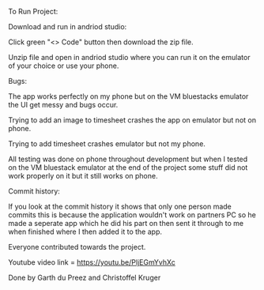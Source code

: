 To Run Project:

Download and run in andriod studio:

Click green "<> Code" button then download the zip file.

Unzip file and open in andriod studio where you can run it on the emulator of your choice or use your phone.

Bugs:

The app works perfectly on my phone but on the VM bluestacks emulator the UI get messy and bugs occur.

Trying to add an image to timesheet crashes the app on emulator but not on phone.

Trying to add timesheet crashes emulator but not my phone.

All testing was done on phone throughout development but when I tested on the VM bluestack emulator at the end of the project some stuff did not work properly on it but it still works on phone.

Commit history:

If you look at the commit history it shows that only one person made commits this is because the application wouldn't work on partners PC so he made a seperate app which he did his part on then sent it through to me when finished where I then added it to the app.

Everyone contributed towards the project.

Youtube video link = https://youtu.be/PljEGmYvhXc

Done by Garth du Preez and Christoffel Kruger
